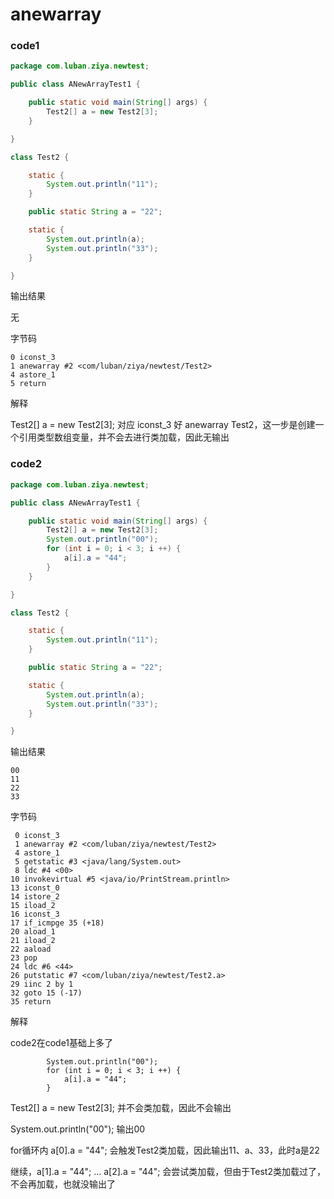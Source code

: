 # anewarray

### code1

```java
package com.luban.ziya.newtest;

public class ANewArrayTest1 {

    public static void main(String[] args) {
        Test2[] a = new Test2[3];
    }

}

class Test2 {

    static {
        System.out.println("11");
    }

    public static String a = "22";

    static {
        System.out.println(a);
        System.out.println("33");
    }

}
```

输出结果

无

字节码
```
0 iconst_3
1 anewarray #2 <com/luban/ziya/newtest/Test2>
4 astore_1
5 return
```

解释

Test2[] a = new Test2[3]; 对应 iconst_3 好 anewarray Test2，这一步是创建一个引用类型数组变量，并不会去进行类加载，因此无输出

### code2

```java
package com.luban.ziya.newtest;

public class ANewArrayTest1 {

    public static void main(String[] args) {
        Test2[] a = new Test2[3];
        System.out.println("00");
        for (int i = 0; i < 3; i ++) {
            a[i].a = "44";
        }
    }

}

class Test2 {

    static {
        System.out.println("11");
    }

    public static String a = "22";

    static {
        System.out.println(a);
        System.out.println("33");
    }

}
```

输出结果
```
00
11
22
33
```

字节码
```
 0 iconst_3
 1 anewarray #2 <com/luban/ziya/newtest/Test2>
 4 astore_1
 5 getstatic #3 <java/lang/System.out>
 8 ldc #4 <00>
10 invokevirtual #5 <java/io/PrintStream.println>
13 iconst_0
14 istore_2
15 iload_2
16 iconst_3
17 if_icmpge 35 (+18)
20 aload_1
21 iload_2
22 aaload
23 pop
24 ldc #6 <44>
26 putstatic #7 <com/luban/ziya/newtest/Test2.a>
29 iinc 2 by 1
32 goto 15 (-17)
35 return
```

解释

code2在code1基础上多了
```
        System.out.println("00");
        for (int i = 0; i < 3; i ++) {
            a[i].a = "44";
        }
```

Test2[] a = new Test2[3]; 并不会类加载，因此不会输出

System.out.println("00"); 输出00

for循环内 a[0].a = "44"; 会触发Test2类加载，因此输出11、a、33，此时a是22

继续，a[1].a = "44"; ... a[2].a = "44"; 会尝试类加载，但由于Test2类加载过了，不会再加载，也就没输出了
